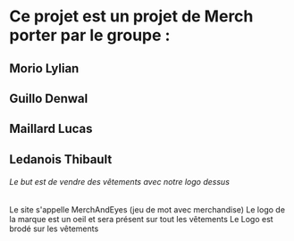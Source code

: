 
# Ce projet est un projet de Merch porter par le groupe :

## Morio Lylian
## Guillo Denwal
## Maillard Lucas
## Ledanois Thibault

###### Le but est de vendre des vêtements avec notre logo dessus

Le site s'appelle MerchAndEyes (jeu de mot avec merchandise)
Le logo de la marque est un oeil et sera présent sur tout les vêtements
Le Logo est brodé sur les vêtements


